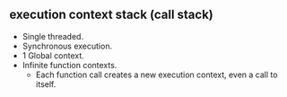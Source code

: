 ## execution context stack (call stack)
- Single threaded.
- Synchronous execution.
- 1 Global context.
- Infinite function contexts.
  - Each function call creates a new execution context, even a call to itself.
